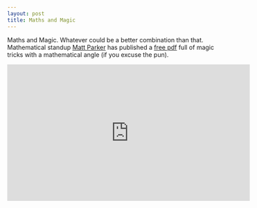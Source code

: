 ```yaml
--- 
layout: post
title: Maths and Magic
---
```

Maths and Magic. Whatever could be a better combination than that. 
Mathematical standup [Matt Parker](http://standupmaths.com/) has published a [free pdf](http://www.mathematicalmagic.com/)
full of magic tricks with a mathematical angle (if you excuse the pun).

<iframe width="560" height="315" src="http://www.youtube.com/embed/vfrZMEC9iPU" frameborder="0" allowfullscreen></iframe>

